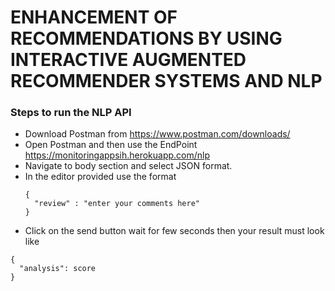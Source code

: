 # ENHANCEMENT OF RECOMMENDATIONS BY USING INTERACTIVE AUGMENTED RECOMMENDER SYSTEMS AND NLP

### Steps to run the NLP API

* Download Postman from https://www.postman.com/downloads/
* Open Postman and then use the EndPoint https://monitoringappsih.herokuapp.com/nlp 
* Navigate to body section and select JSON format.
* In the editor provided use the format
  ```
  {
    "review" : "enter your comments here"
  }
  ```
 * Click on the send button wait for few seconds then your result must look like 
  ```
  {
    "analysis": score
  }
  ```
